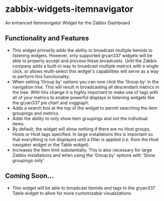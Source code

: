 # zabbix-widgets-itemnavigator
An enhanced Itemnavigator Widget for the Zabbix Dashboard

## Functionality and Features
- This widget primarily adds the ability to broadcast multiple itemids to listening widgets. However, only supported gryan337 widgets will be able to properly accept and process these broadcasts. Until the Zabbix company adds a built-in way to broadcast multiple metrics with a single click, or allows multi-select this widget's capabilities will serve as a way to perform this functionality.
- When setting 'Group by' options you can now click the 'Group by' in the navigation tree. This will result in broadcasting all descendant metrics in the tree. With this change it is highly important to make use of tags with all of your metrics to enable powerful displays in listening widgets like the gryan337 pie chart and svggraph.
- Adds a search box at the top of the widget to permit searching the item groupings and metrics.
- Adds the ability to only show item groupings and not the individual items.
- By default, the widget will show nothing if there are no Host groups, Hosts or Host tags specified. In large installations this is important so that everything is not displayed until a filter is applied (i.e. from the Host navigator widget or the Table widget).
- Increases the Item limit substantially. This is also necessary for large Zabbix installations and when using the 'Group by' options with 'Show groupings only'

## Coming Soon...
- This widget will be able to broadcast itemids and tags to the gryan337 Table widget to allow for more customizable visualizations
